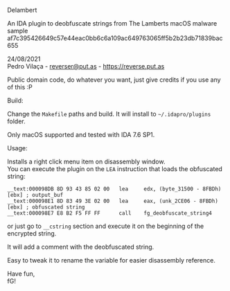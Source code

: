 Delambert

An IDA plugin to deobfuscate strings from The Lamberts macOS malware sample  
af7c395426649c57e44eac0bb6c6a109ac649763065ff5b2b23db71839bac655
 
24/08/2021  
Pedro Vilaça - reverser@put.as - https://reverse.put.as

Public domain code, do whatever you want, just give credits if you use any of this :P

Build:

Change the `Makefile` paths and build. It will install to `~/.idapro/plugins` folder.

Only macOS supported and tested with IDA 7.6 SP1.

Usage:

Installs a right click menu item on disassembly window.  
You can execute the plugin on the `LEA` instruction that loads the obfuscated string:
```
__text:000098DB 8D 93 43 85 02 00   lea     edx, (byte_31500 - 8FBDh)[ebx] ; output_buf
__text:000098E1 8D 83 49 3E 02 00   lea     eax, (unk_2CE06 - 8FBDh)[ebx] ; obfuscated string
__text:000098E7 E8 B2 F5 FF FF      call    fg_deobfuscate_string4
```

or just go to `__cstring` section and execute it on the beginning of the encrypted string.  

It will add a comment with the deobfuscated string.

Easy to tweak it to rename the variable for easier disassembly reference.

Have fun,  
fG!
